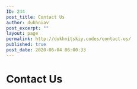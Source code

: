```yaml
---
ID: 244
post_title: Contact Us
author: dukhniav
post_excerpt: ""
layout: page
permalink: http://dukhnitskiy.codes/contact-us/
published: true
post_date: 2020-06-04 06:00:33
---
```

<h1>Contact Us</h1>